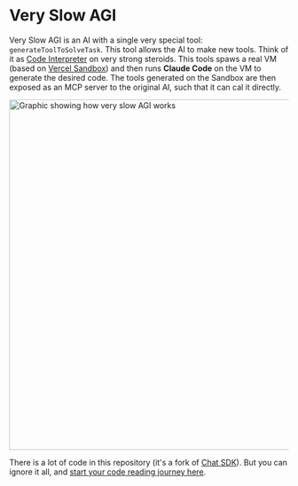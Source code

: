 # Very Slow AGI

Very Slow AGI is an AI with a single very special tool: `generateToolToSolveTask`. This tool allows the AI to make new tools. Think of it as [Code Interpreter](https://platform.openai.com/docs/assistants/tools/code-interpreter) on very strong steroids. This tools spaws a real VM (based on [Vercel Sandbox](https://vercel.com/docs/vercel-sandbox)) and then runs **Claude Code** on the VM to generate the desired code. The tools generated on the Sandbox are then exposed as an MCP server to the original AI, such that it can cal it directly.

<img width="1055" height="632" alt="Graphic showing how very slow AGI works" src="https://github.com/user-attachments/assets/4094b454-acf5-44b7-bf67-c87212b8100f" />

There is a lot of code in this repository (it's a fork of [Chat SDK](https://chat-sdk.dev/)). But you can ignore it all, and [start your code reading journey here](https://github.com/vercel-labs/very-slow-agi/blob/main/meta-agent/meta-agent.ts).
